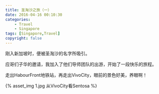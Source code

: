 ```yaml
---
title: 圣淘沙之旅（一）
date: 2016-04-16 00:10:30
categories: 
	- Travel
	- Singapore
tags: [Singapore,Travel]
copyright: false
---
```

刚入新加坡时，便被圣淘沙的名字所吸引。

应哥们子华的邀请，我加入了他们导师团队的出游，开始了一段快乐的旅程。

走出HabourFront地铁站，再走出VivoCity，眼前的景色好美，养眼啊！
<!-- more -->
{% asset_img 1.jpg 从VivoCity看Sentosa %}
